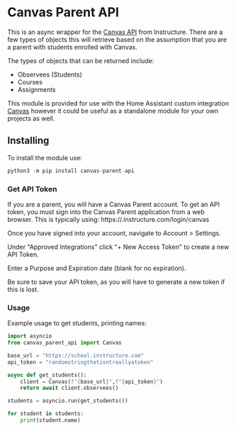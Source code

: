 # Canvas Parent API
This is an async wrapper for the [Canvas API](https://canvas.instructure.com/doc/api/) from Instructure.  There are a few types of objects this will retrieve based on the assumption that you are a parent with students enrolled with Canvas.  

The types of objects that can be returned include:
 - Observees (Students)
 - Courses
 - Assignments

This module is provided for use with the Home Assistant custom integration [Canvas](https://github.com/schwartzpub/canvas_hassio) however it could be useful as a standalone module for your own projects as well.

## Installing
To install the module use:
```python
python3 -m pip install canvas-parent-api
```

### Get API Token
If you are a parent, you will have a Canvas Parent account.  To get an API token, you must sign into the Canvas Parent application from a web browser.  This is typically using: https://<yourdistrict>.instructure.com/login/canvas

Once you have signed into your account, navigate to Account > Settings.

Under "Approved Integrations" click "+ New Access Token" to create a new API Token.

Enter a Purpose and Expiration date (blank for no expiration).

Be sure to save your API token, as you will have to generate a new token if this is lost.

### Usage
Example usage to get students, printing names:
```python
import asyncio
from canvas_parent_api import Canvas

base_url = "https://school.instructure.com"
api_token = "randomstringthatisntreallyatoken"

async def get_students():
	client = Canvas(f"{base_url}",f"{api_token}")
	return await client.observees()

students = asyncio.run(get_students())

for student in students:
	print(student.name)
```
